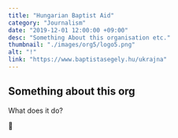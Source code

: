 ```yaml
---
title: "Hungarian Baptist Aid"
category: "Journalism"
date: "2019-12-01 12:00:00 +09:00"
desc: "Something About this organisation etc."
thumbnail: "./images/org5/logo5.png"
alt: "!"
link: "https://www.baptistasegely.hu/ukrajna"
---
```


## Something about this org
What does it do?

🍎
